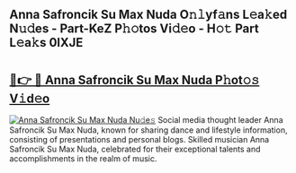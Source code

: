 ## Anna Safroncik Su Max Nuda O𝚗𝚕yf𝚊ns L𝚎a𝚔ed N𝚞𝚍es - Part-KeZ P𝚑𝚘tos Vi𝚍𝚎o - H𝚘𝚝 Part L𝚎a𝚔s 0lXJE

# <h2><a href="http://kfc9vv3.oniu.top/?m=Anna+Safroncik+Su+Max+Nuda">🔗👉 🔴 Anna Safroncik Su Max Nuda P𝚑ot𝚘𝚜 V𝚒d𝚎o</a></h2>

[![Anna Safroncik Su Max Nuda Nu𝚍e𝚜](https://i.imgur.com/0qMVB7G.gif)](http://kfc9vv3.oniu.top/?m=Anna+Safroncik+Su+Max+Nuda)
Social media thought leader Anna Safroncik Su Max Nuda, known for sharing dance and lifestyle information, consisting of presentations and personal blogs. Skilled musician Anna Safroncik Su Max Nuda, celebrated for their exceptional talents and accomplishments in the realm of music.  
